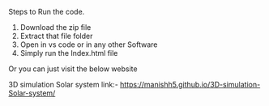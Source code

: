 Steps to Run the code.
1. Download the zip file
2. Extract that file folder
3. Open in vs code or in any other Software
4. Simply run the Index.html file

Or you can just visit the below website 

3D simulation Solar system link:- 
https://manishh5.github.io/3D-simulation-Solar-system/
